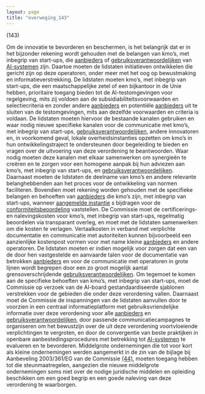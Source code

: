 ```yaml
---
layout: page
title: "overweging_143"
---
```


(143)

Om de innovatie te bevorderen en beschermen, is het belangrijk dat er in het bijzonder rekening wordt gehouden met de belangen van kmo’s, met inbegrip van start-ups, die [aanbieders](a3.md#^aanbieder) of [gebruiksverantwoordelijken](a3.md#^gebruiksverantwoordelijke) van [AI-systemen](a3.md#^ai-systeem) zijn. Daartoe moeten de lidstaten initiatieven ontwikkelen die gericht zijn op deze operatoren, onder meer met het oog op bewustmaking en informatieverstrekking. De lidstaten moeten kmo’s, met inbegrip van start-ups, die een maatschappelijke zetel of een bijkantoor in de Unie hebben, prioritaire toegang bieden tot de AI-testomgevingen voor regelgeving, mits zij voldoen aan de subsidiabiliteitsvoorwaarden en selectiecriteria en zonder andere [aanbieders](a3.md#^aanbieder) en potentiële [aanbieders](a3.md#^aanbieder) uit te sluiten van de testomgevingen, mits aan dezelfde voorwaarden en criteria is voldaan. De lidstaten moeten hiervoor de bestaande kanalen gebruiken en waar nodig nieuwe specifieke kanalen voor de communicatie met kmo’s, met inbegrip van start-ups, [gebruiksverantwoordelijken](a3.md#^gebruiksverantwoordelijke), andere innovatoren en, in voorkomend geval, lokale overheidsinstanties opzetten om kmo’s in hun ontwikkelingstraject te ondersteunen door begeleiding te bieden en vragen over de uitvoering van deze verordening te beantwoorden. Waar nodig moeten deze kanalen met elkaar samenwerken om synergieën te creëren en te zorgen voor een homogene aanpak bij hun adviezen aan kmo’s, met inbegrip van start-ups, en [gebruiksverantwoordelijken](a3.md#^gebruiksverantwoordelijke). Daarnaast moeten de lidstaten de deelname van kmo’s en andere relevante belanghebbenden aan het proces voor de ontwikkeling van normen faciliteren. Bovendien moet rekening worden gehouden met de specifieke belangen en behoeften van [aanbieders](a3.md#^aanbieder) die kmo’s zijn, met inbegrip van start-ups, wanneer [aangemelde instantie](a3.md#^aanins) s bijdragen voor de [conformiteitsbeoordeling](a3.md#^conformiteitsbeoordeling) vaststellen. De Commissie moet de certificerings- en nalevingskosten voor kmo’s, met inbegrip van start-ups, regelmatig beoordelen via transparant overleg, en moet met de lidstaten samenwerken om die kosten te verlagen. Vertaalkosten in verband met verplichte documentatie en communicatie met autoriteiten kunnen bijvoorbeeld een aanzienlijke kostenpost vormen voor met name kleine [aanbieders](a3.md#^aanbieder) en andere operatoren. De lidstaten moeten er indien mogelijk voor zorgen dat een van de door hen vastgestelde en aanvaarde talen voor de documentatie van betrokken [aanbieders](a3.md#^aanbieder) en voor de communicatie met operatoren in grote lijnen wordt begrepen door een zo groot mogelijk aantal grensoverschrijdende [gebruiksverantwoordelijken](a3.md#^gebruiksverantwoordelijke). Om tegemoet te komen aan de specifieke behoeften van kmo’s, met inbegrip van start-ups, moet de Commissie op verzoek van de AI-board gestandaardiseerde sjablonen verstrekken voor de gebieden die onder deze verordening vallen. Daarnaast moet de Commissie de inspanningen van de lidstaten aanvullen door te voorzien in een centraal informatieplatform met gebruiksvriendelijke informatie over deze verordening voor alle [aanbieders](a3.md#^aanbieder) en [gebruiksverantwoordelijken](a3.md#^gebruiksverantwoordelijke), door passende communicatiecampagnes te organiseren om het bewustzijn over de uit deze verordening voortvloeiende verplichtingen te vergroten, en door de convergentie van beste praktijken in openbare aanbestedingsprocedures met betrekking tot [AI-systemen](a3.md#^ai-systeem) te evalueren en te bevorderen. Middelgrote ondernemingen die tot voor kort als kleine ondernemingen werden aangemerkt in de zin van de bijlage bij Aanbeveling 2003/361/EG van de Commissie [(44)](#ntr44-L_202401689NL.000101-E0044), moeten toegang hebben tot die steunmaatregelen, aangezien die nieuwe middelgrote ondernemingen soms niet over de nodige juridische middelen en opleiding beschikken om een goed begrip en een goede naleving van deze verordening te waarborgen.
